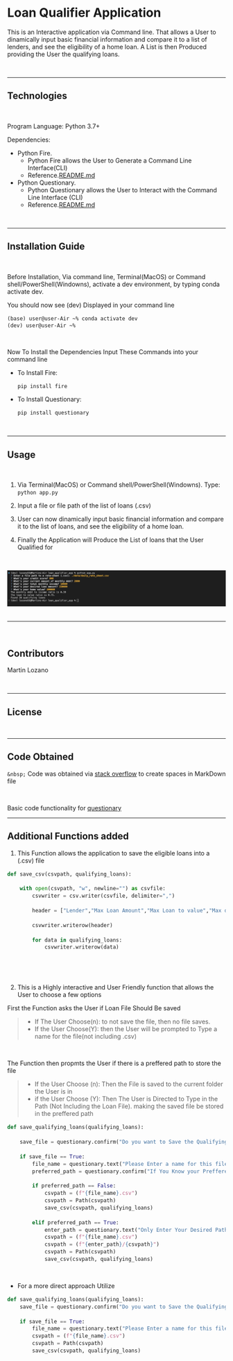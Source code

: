 # Loan Qualifier Application

This is an Interactive application via Command line.
That allows a User to dinamically input basic financial information and compare it to a list of lenders, and see the eligibility of a home loan. A List is then Produced providing the User the qualifying loans. 

&nbsp; 

---



## Technologies
&nbsp;

Program Language: Python 3.7+

Dependencies:
* Python Fire.
    * Python Fire allows the User to Generate a Command Line Interface(CLI)
    * Reference.[README.md](https://github.com/google/python-fire) 
* Python Questionary.
    * Python Questionary allows the User to Interact with the Command Line Interface (CLI)
    * Reference.[README.md](https://github.com/tmbo/questionary)

&nbsp;


---

## Installation Guide
&nbsp;

Before Installation, Via command line, Terminal(MacOS) or Command shell/PowerShell(Windowns),  activate a dev environment, by typing conda activate dev.

You should now see (dev) Displayed in your command line
```
(base) user@user-Air ~% conda activate dev
(dev) user@user-Air ~%
```

&nbsp;

Now To Install the Dependencies Input These Commands into your command line
* To Install Fire:
    ```Python
    pip install fire
    ```

* To Install Questionary:
    ```python 
    pip install questionary
    ```
&nbsp;

---

## Usage
&nbsp;
 
1. Via Terminal(MacOS) or Command shell/PowerShell(Windowns). Type: `python app.py`

2. Input a file or file path of the list of loans (.csv)

3. User can now dinamically input basic financial information and compare it to the list of loans, and see the eligibility of a home loan.
4. Finally the Application will Produce the List of loans that the User Qualified for 

&nbsp;

![Example Image](./loan_qualifier_app/pictures/Photo.png)
&nbsp;

---
  
## Contributors

Martin Lozano

&nbsp;

---

## License

&nbsp;

--- 

## Code Obtained 

`&nbsp;` Code was obtained via [stack overflow](https://stackoverflow.com/questions/15721373/how-do-i-ensure-that-whitespace-is-preserved-in-markdown) to create spaces in MarkDown file

&nbsp;

Basic code functionality for [questionary](https://questionary.readthedocs.io/en/stable/pages/types.html#confirmation)

---

## Additional Functions added

1. This Function allows the application to save the eligible loans into a (.csv) file
```python 
def save_csv(csvpath, qualifying_loans):
 
    with open(csvpath, "w", newline="") as csvfile:
        csvwriter = csv.writer(csvfile, delimiter=",")
        
        header = ["Lender","Max Loan Amount","Max Loan to value","Max dept to Income","Minimum Credit Score","Interest Rate "]

        csvwriter.writerow(header)

        for data in qualifying_loans:
            csvwriter.writerow(data)
```
&nbsp;

&nbsp;

2. This is a Highly interactive and User Friendly function that allows the User to choose a few options 

First the Function asks the User if Loan File Should Be saved 
>- If The User Choose(n): to not save the file, then no file saves.
>- If the User Choose(Y): then the User will be prompted to Type a name for the file(not including .csv)

&nbsp;


The Function then propmts the User if there is a preffered path to store the file 
>- If the User Choose (n): Then the File is saved to the current folder the User is in 
>- if the User Choose (Y): Then The User is Directed to Type in the Path (Not Including the Loan File). making the saved file be stored in the preffered path

```python
def save_qualifying_loans(qualifying_loans):

    save_file = questionary.confirm("Do you want to Save the Qualifying loans into a file?").ask()

    if save_file == True:
        file_name = questionary.text("Please Enter a name for this file (!Do not include .csv!)").ask()
        preferred_path = questionary.confirm("If You Know your Preffered Path Enter (Y) If you dont know what a Path Is Enter(n)").ask()

        if preferred_path == False:
            csvpath = (f"{file_name}.csv")
            csvpath = Path(csvpath)
            save_csv(csvpath, qualifying_loans)

        elif preferred_path == True:
            enter_path = questionary.text("Only Enter Your Desired Path(Do Not Include in it This File Name)").ask()
            csvpath = (f"{file_name}.csv")
            csvpath = (f"{enter_path}/{csvpath}")
            csvpath = Path(csvpath)
            save_csv(csvpath, qualifying_loans)
```
&nbsp;

* For a more direct approach Utilize 
```python
def save_qualifying_loans(qualifying_loans):
    save_file = questionary.confirm("Do you want to Save the Qualifying loans into a file?").ask()

    if save_file == True:
        file_name = questionary.text("Please Enter a name for this file or Enter a File Path that includes a name for this file (!Do not include .csv!)").ask()
        csvpath = (f"{file_name}.csv")
        csvpath = Path(csvpath)
        save_csv(csvpath, qualifying_loans)

```